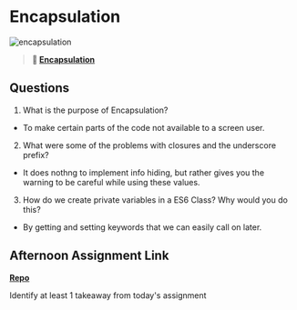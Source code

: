 # Encapsulation

![encapsulation](https://bcw.blob.core.windows.net/public/img/journals/5838157482080222)

> **📖 [Encapsulation](https://codeworksacademy.com/fs-student-guide/resources/wk3/02-Encapsulation)**

## Questions

1. What is the purpose of Encapsulation?

- To make certain parts of the code not available to a screen user.

2. What were some of the problems with closures and the underscore prefix?

- It does nothng to implement info hiding, but rather gives you the warning to be careful while using these values.

3. How do we create private variables in a ES6 Class? Why would you do this?

- By getting and setting keywords that we can easily call on later.

## Afternoon Assignment Link

**[Repo](https://github.com/Thomas-Daily/vendingMachine.git)**

Identify at least 1 takeaway from today's assignment
